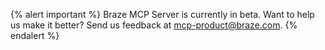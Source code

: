 {% alert important %}
Braze MCP Server is currently in beta. Want to help us make it better? Send us feedback at [mcp-product@braze.com](mailto:mcp-product@braze.com).
{% endalert %}
